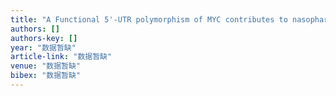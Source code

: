 ```yaml
---
title: "A Functional 5'-UTR polymorphism of MYC contributes to nasopharyngeal carcinoma susceptibility and chemoradiotherapy induced toxicities"
authors: []
authors-key: []
year: "数据暂缺"
article-link: "数据暂缺"
venue: "数据暂缺"
bibex: "数据暂缺"
---
```

